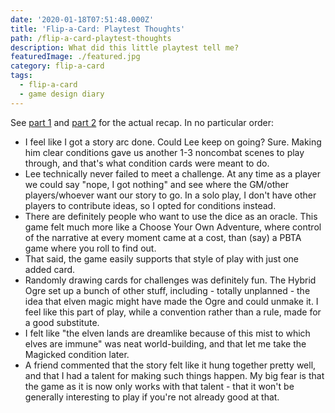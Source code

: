 ```yaml
---
date: '2020-01-18T07:51:48.000Z'
title: 'Flip-a-Card: Playtest Thoughts'
path: /flip-a-card-playtest-thoughts
description: What did this little playtest tell me?
featuredImage: ./featured.jpg
category: flip-a-card
tags:
  - flip-a-card
  - game design diary
---
```

    


See [part 1](/flip-a-card-solo-playtest-part-1/) and [part 2](/flip-a-card-solo-playtest-part-2/) for the actual recap. In no particular order:

* I feel like I got a story arc done. Could Lee keep on going? Sure. Making him clear conditions gave us another 1-3 noncombat scenes to play through, and that's what condition cards were meant to do.
* Lee technically never failed to meet a challenge. At any time as a player we could say "nope, I got nothing" and see where the GM/other players/whoever want our story to go. In a solo play, I don't have other players to contribute ideas, so I opted for conditions instead.
* There are definitely people who want to use the dice as an oracle. This game felt much more like a Choose Your Own Adventure, where control of the narrative at every moment came at a cost, than (say) a PBTA game where you roll to find out.
* That said, the game easily supports that style of play with just one added card.
* Randomly drawing cards for challenges was definitely fun. The Hybrid Ogre set up a bunch of other stuff, including - totally unplanned - the idea that elven magic might have made the Ogre and could unmake it. I feel like this part of play, while a convention rather than a rule, made for a good substitute.
* I felt like "the elven lands are dreamlike because of this mist to which elves are immune" was neat world-building, and that let me take the Magicked condition later.
* A friend commented that the story felt like it hung together pretty well, and that I had a talent for making such things happen. My big fear is that the game as it is now only works with that talent - that it won't be generally interesting to play if you're not already good at that.




    